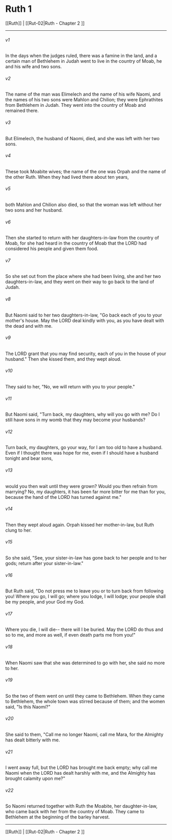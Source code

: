 # Ruth 1

[[Ruth]] | [[Rut-02|Ruth - Chapter 2 ]]
***

###### v1
In the days when the judges ruled, there was a famine in the land, and a certain man of Bethlehem in Judah went to live in the country of Moab, he and his wife and two sons.
###### v2
The name of the man was Elimelech and the name of his wife Naomi, and the names of his two sons were Mahlon and Chilion; they were Ephrathites from Bethlehem in Judah. They went into the country of Moab and remained there.
###### v3
But Elimelech, the husband of Naomi, died, and she was left with her two sons.
###### v4
These took Moabite wives; the name of the one was Orpah and the name of the other Ruth. When they had lived there about ten years,
###### v5
both Mahlon and Chilion also died, so that the woman was left without her two sons and her husband.
###### v6
Then she started to return with her daughters-in-law from the country of Moab, for she had heard in the country of Moab that the LORD had considered his people and given them food.
###### v7
So she set out from the place where she had been living, she and her two daughters-in-law, and they went on their way to go back to the land of Judah.
###### v8
But Naomi said to her two daughters-in-law, "Go back each of you to your mother's house. May the LORD deal kindly with you, as you have dealt with the dead and with me.
###### v9
The LORD grant that you may find security, each of you in the house of your husband." Then she kissed them, and they wept aloud.
###### v10
They said to her, "No, we will return with you to your people."
###### v11
But Naomi said, "Turn back, my daughters, why will you go with me? Do I still have sons in my womb that they may become your husbands?
###### v12
Turn back, my daughters, go your way, for I am too old to have a husband. Even if I thought there was hope for me, even if I should have a husband tonight and bear sons,
###### v13
would you then wait until they were grown? Would you then refrain from marrying? No, my daughters, it has been far more bitter for me than for you, because the hand of the LORD has turned against me."
###### v14
Then they wept aloud again. Orpah kissed her mother-in-law, but Ruth clung to her.
###### v15
So she said, "See, your sister-in-law has gone back to her people and to her gods; return after your sister-in-law."
###### v16
But Ruth said, "Do not press me to leave you or to turn back from following you! Where you go, I will go; where you lodge, I will lodge; your people shall be my people, and your God my God.
###### v17
Where you die, I will die-- there will I be buried. May the LORD do thus and so to me, and more as well, if even death parts me from you!"
###### v18
When Naomi saw that she was determined to go with her, she said no more to her.
###### v19
So the two of them went on until they came to Bethlehem. When they came to Bethlehem, the whole town was stirred because of them; and the women said, "Is this Naomi?"
###### v20
She said to them, "Call me no longer Naomi, call me Mara, for the Almighty has dealt bitterly with me.
###### v21
I went away full, but the LORD has brought me back empty; why call me Naomi when the LORD has dealt harshly with me, and the Almighty has brought calamity upon me?"
###### v22
So Naomi returned together with Ruth the Moabite, her daughter-in-law, who came back with her from the country of Moab. They came to Bethlehem at the beginning of the barley harvest.

***

[[Ruth]] | [[Rut-02|Ruth - Chapter 2 ]]
